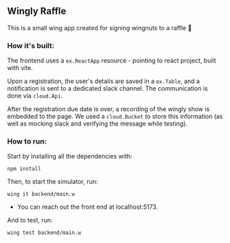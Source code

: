 ## Wingly Raffle

This is a small wing app created for signing wingnuts to a raffle 🎉

### How it's built:

The frontend uses a `ex.ReactApp` resource - pointing to react project, built with vite.

Upon a registration, the user's details are saved in a `ex.Table`, and a notification is sent to a dedicated slack channel.
The communication is done via `cloud.Api`.

After the registration due date is over, a recording of the wingly show is embedded to the page.
We used a `cloud.Bucket` to store this information (as well as mocking slack and verifying the message while testing).

### How to run:

Start by installing all the dependencies with:

`npm install`

Then, to start the simulator, run:

`wing it backend/main.w`

- You can reach out the front end at localhost:5173.

And to test, run:

`wing test backend/main.w`
